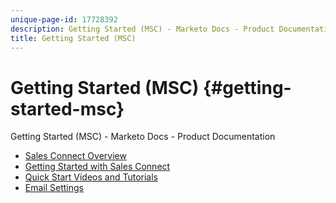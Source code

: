 ```yaml
---
unique-page-id: 17728392
description: Getting Started (MSC) - Marketo Docs - Product Documentation
title: Getting Started (MSC)
---
```


# Getting Started (MSC) {#getting-started-msc}

Getting Started (MSC) - Marketo Docs - Product Documentation

* [Sales Connect Overview](getting-started-(msc)/sales-connect-overview.md)
* [Getting Started with Sales Connect](getting-started-(msc)/getting-started-with-sales-connect.md)
* [Quick Start Videos and Tutorials](getting-started-(msc)/quick-start-videos-and-tutorials.md)
* [Email Settings](getting-started-(msc)/email-settings.md)

